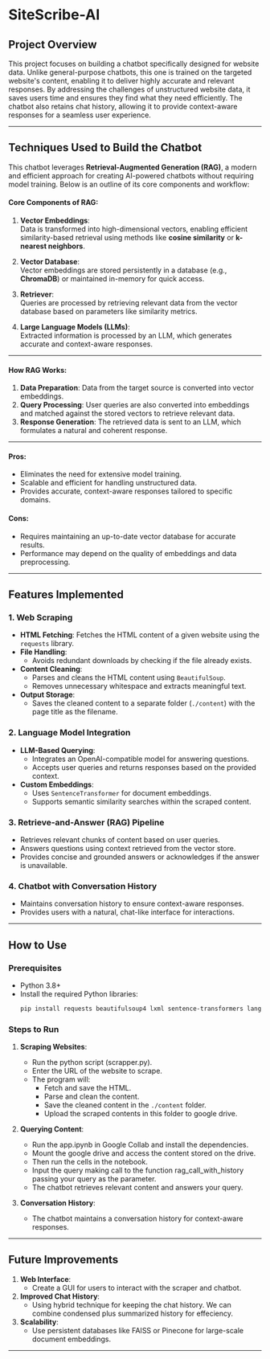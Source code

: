# SiteScribe-AI

## **Project Overview**
This project focuses on building a chatbot specifically designed for website data. Unlike general-purpose chatbots, this one is trained on the targeted website's content, enabling it to deliver highly accurate and relevant responses. By addressing the challenges of unstructured website data, it saves users time and ensures they find what they need efficiently. The chatbot also retains chat history, allowing it to provide context-aware responses for a seamless user experience.

---

## Techniques Used to Build the Chatbot

This chatbot leverages **Retrieval-Augmented Generation (RAG)**, a modern and efficient approach for creating AI-powered chatbots without requiring model training. Below is an outline of its core components and workflow:

#### Core Components of RAG:
1. **Vector Embeddings**:  
   Data is transformed into high-dimensional vectors, enabling efficient similarity-based retrieval using methods like **cosine similarity** or **k-nearest neighbors**.
   
2. **Vector Database**:  
   Vector embeddings are stored persistently in a database (e.g., **ChromaDB**) or maintained in-memory for quick access.

3. **Retriever**:  
   Queries are processed by retrieving relevant data from the vector database based on parameters like similarity metrics.

4. **Large Language Models (LLMs)**:  
   Extracted information is processed by an LLM, which generates accurate and context-aware responses.

---

#### How RAG Works:
1. **Data Preparation**: Data from the target source is converted into vector embeddings.  
2. **Query Processing**: User queries are also converted into embeddings and matched against the stored vectors to retrieve relevant data.  
3. **Response Generation**: The retrieved data is sent to an LLM, which formulates a natural and coherent response.  

---

#### Pros:
- Eliminates the need for extensive model training.  
- Scalable and efficient for handling unstructured data.  
- Provides accurate, context-aware responses tailored to specific domains.  

#### Cons:
- Requires maintaining an up-to-date vector database for accurate results.  
- Performance may depend on the quality of embeddings and data preprocessing.  
---

## **Features Implemented**

### 1. **Web Scraping**
- **HTML Fetching**: Fetches the HTML content of a given website using the `requests` library.
- **File Handling**:
  - Avoids redundant downloads by checking if the file already exists.
- **Content Cleaning**:
  - Parses and cleans the HTML content using `BeautifulSoup`.
  - Removes unnecessary whitespace and extracts meaningful text.
- **Output Storage**:
  - Saves the cleaned content to a separate folder (`./content`) with the page title as the filename.

### 2. **Language Model Integration**
- **LLM-Based Querying**:
  - Integrates an OpenAI-compatible model for answering questions.
  - Accepts user queries and returns responses based on the provided context.
- **Custom Embeddings**:
  - Uses `SentenceTransformer` for document embeddings.
  - Supports semantic similarity searches within the scraped content.

### 3. **Retrieve-and-Answer (RAG) Pipeline**
- Retrieves relevant chunks of content based on user queries.
- Answers questions using context retrieved from the vector store.
- Provides concise and grounded answers or acknowledges if the answer is unavailable.

### 4. **Chatbot with Conversation History**
- Maintains conversation history to ensure context-aware responses.
- Provides users with a natural, chat-like interface for interactions.

---

## **How to Use**

### **Prerequisites**
- Python 3.8+
- Install the required Python libraries:
  ```bash
  pip install requests beautifulsoup4 lxml sentence-transformers langchain-community langchain-core langchain-google-vertexai
  ```

### **Steps to Run**
1. **Scraping Websites**:
   - Run the python script (scrapper.py).
   - Enter the URL of the website to scrape.
   - The program will:
     - Fetch and save the HTML.
     - Parse and clean the content.
     - Save the cleaned content in the `./content` folder.
     - Upload the scraped contents in this folder to google drive.

2. **Querying Content**:
   - Run the app.ipynb in Google Collab and install the dependencies.
   - Mount the google drive and access the content stored on the drive.
   - Then run the cells in the notebook.
   - Input the query making call to the function rag_call_with_history passing your query as the parameter.
   - The chatbot retrieves relevant content and answers your query.

3. **Conversation History**:
   - The chatbot maintains a conversation history for context-aware responses.
---


## **Future Improvements**
1. **Web Interface**:
   - Create a GUI for users to interact with the scraper and chatbot.
2. **Improved Chat History**:
   - Using hybrid technique for keeping the chat history. We can combine condensed plus summarized history for effeciency.
4. **Scalability**:
   - Use persistent databases like FAISS or Pinecone for large-scale document embeddings.

---
